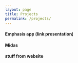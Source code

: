 ```yaml
---
layout: page
title: Projects
permalink: /projects/
---
```


#### Emphasis app (link presentation)

#### Midas

#### stuff from website